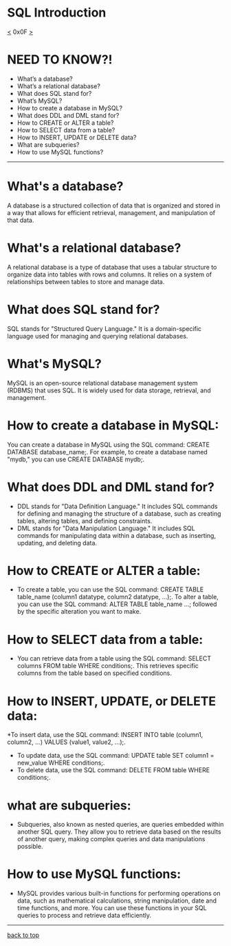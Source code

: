 # SQL Introduction
[<](https://github.com/TheeKingZa/alx-higher_level_programming/tree/master/0x0C-python-almost_a_circle/README.md) 0x0F [>](https://github.com/TheeKingZa/alx-higher_level_programming/tree/master/0x0E-SQL_more_queries/README.md)


# NEED TO KNOW?!
* What’s a database?
* What’s a relational database?
* What does SQL stand for?
* What’s MySQL?
* How to create a database in MySQL?
* What does DDL and DML stand for?
* How to CREATE or ALTER a table?
* How to SELECT data from a table?
* How to INSERT, UPDATE or DELETE data?
* What are subqueries?
* How to use MySQL functions?
-------------------------------------------

# What's a database?

A database is a structured collection of data that is organized and stored in a way that allows for efficient retrieval, management, and manipulation of that data.

# What's a relational database?

A relational database is a type of database that uses a tabular structure to organize data into tables with rows and columns. It relies on a system of relationships between tables to store and manage data.

# What does SQL stand for?

SQL stands for "Structured Query Language." It is a domain-specific language used for managing and querying relational databases.

# What's MySQL?

MySQL is an open-source relational database management system (RDBMS) that uses SQL. It is widely used for data storage, retrieval, and management.

# How to create a database in MySQL:

You can create a database in MySQL using the SQL command: CREATE DATABASE database_name;. For example, to create a database named "mydb," you can use CREATE DATABASE mydb;.

# What does DDL and DML stand for?
  * DDL stands for "Data Definition Language." It includes SQL commands for defining and managing the structure of a database, such as creating tables, altering tables, and defining constraints.
  * DML stands for "Data Manipulation Language." It includes SQL commands for manipulating data within a database, such as inserting, updating, and deleting data.

# How to CREATE or ALTER a table:
  * To create a table, you can use the SQL command: CREATE TABLE table_name (column1 datatype, column2 datatype, ...);.
  To alter a table, you can use the SQL command: ALTER TABLE table_name ...; followed by the specific alteration you want to make.

# How to SELECT data from a table:
  * You can retrieve data from a table using the SQL command: SELECT columns FROM table WHERE conditions;. This retrieves specific columns from the table based on specified conditions.

# How to INSERT, UPDATE, or DELETE data:
  *To insert data, use the SQL command: INSERT INTO table (column1, column2, ...) VALUES (value1, value2, ...);.
  *  To update data, use the SQL command: UPDATE table SET column1 = new_value WHERE conditions;.
  *  To delete data, use the SQL command: DELETE FROM table WHERE conditions;.

# what are subqueries:
  * Subqueries, also known as nested queries, are queries embedded within another SQL query. They allow you to retrieve data based on the results of another query, making complex queries and data manipulations possible.

# How to use MySQL functions:
  * MySQL provides various built-in functions for performing operations on data, such as mathematical calculations, string manipulation, date and time functions, and more. You can use these functions in your SQL queries to process and retrieve data efficiently.
--------------------------------------------------
[back to top](#0x0D)

